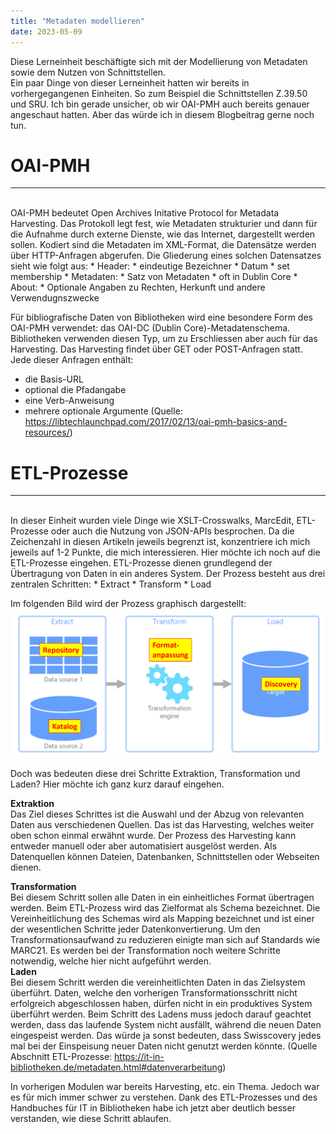 ```yaml
---
title: "Metadaten modellieren"
date: 2023-05-09
---
```

Diese Lerneinheit beschäftigte sich mit der Modellierung von Metadaten sowie dem Nutzen von Schnittstellen.
<br>
Ein paar Dinge von dieser Lerneinheit hatten wir bereits in vorhergegangenen Einheiten. So zum Beispiel die Schnittstellen Z.39.50 und SRU. Ich bin gerade unsicher, ob wir OAI-PMH auch bereits genauer angeschaut
hatten. Aber das würde ich in diesem Blogbeitrag gerne noch tun.
<br>
# OAI-PMH 
---
<br>
OAI-PMH bedeutet Open Archives Initative Protocol for Metadata Harvesting. 
Das Protokoll legt fest, wie Metadaten strukturier und dann für die Aufnahme durch externe Dienste, wie das Internet, dargestellt werden sollen. Kodiert sind die Metadaten im XML-Format, die Datensätze werden über 
HTTP-Anfragen abgerufen. Die Gliederung eines solchen Datensatzes sieht wie folgt aus:
* Header:
  * eindeutige Bezeichner
  * Datum
  * set membership
* Metadaten:
  * Satz von Metadaten
  * oft in Dublin Core
* About:
  * Optionale Angaben zu Rechten, Herkunft und andere Verwendugnszwecke

Für bibliografische Daten von Bibliotheken wird eine besondere Form des OAI-PMH verwendet: das OAI-DC (Dublin Core)-Metadatenschema. Bibliotheken verwenden diesen Typ, um zu Erschliessen aber auch für das Harvesting.
Das Harvesting findet über GET oder POST-Anfragen statt. Jede dieser Anfragen enthält:
* die Basis-URL
* optional die Pfadangabe
* eine Verb-Anweisung
* mehrere optionale Argumente
(Quelle: https://libtechlaunchpad.com/2017/02/13/oai-pmh-basics-and-resources/)

# ETL-Prozesse
---
<br>
In dieser Einheit wurden viele Dinge wie XSLT-Crosswalks, MarcEdit, ETL-Prozesse oder auch die Nutzung von JSON-APIs besprochen. Da die Zeichenzahl in diesen Artikeln jeweils begrenzt ist, konzentriere ich mich jeweils auf
1-2 Punkte, die mich interessieren. Hier möchte ich noch auf die ETL-Prozesse eingehen.
ETL-Prozesse dienen grundlegend der Übertragung von Daten in ein anderes System. Der Prozess besteht aus drei zentralen Schritten:
* Extract
* Transform
* Load

Im folgenden Bild wird der Prozess graphisch dargestellt:
![ETL-Prozesse](https://github.com/tanyaZoller/Lerntagebuch-BAIN/blob/master/_img/etl-prozess.png?raw=true)

Doch was bedeuten diese drei Schritte Extraktion, Transformation und Laden? Hier möchte ich ganz kurz darauf eingehen.

**Extraktion**
<br>
Das Ziel dieses Schrittes ist die Auswahl und der Abzug von relevanten Daten aus verschiedenen Quellen. Das ist das Harvesting, welches weiter oben schon einmal erwähnt wurde. Der Prozess des Harvesting kann entweder
manuell oder aber automatisiert ausgelöst werden.
Als Datenquellen können Dateien, Datenbanken, Schnittstellen oder Webseiten dienen.


**Transformation**
<br>
Bei diesem Schritt sollen alle Daten in ein einheitliches Format übertragen werden. Beim ETL-Prozess wird das Zielformat als Schema bezeichnet. Die Vereinheitlichung des Schemas wird als Mapping bezeichnet und ist einer
der wesentlichen Schritte jeder Datenkonvertierung. Um den Transformationsaufwand zu reduzieren einigte man sich auf Standards wie MARC21.
Es werden bei der Transformation noch weitere Schritte notwendig, welche hier nicht aufgeführt werden.
<br>
**Laden**
<br>
Bei diesem Schritt werden die vereinheitlichten Daten in das Zielsystem überführt. Daten, welche den vorherigen Transformationsschritt nicht erfolgreich abgeschlossen haben, dürfen nicht in ein produktives System 
überführt werden. Beim Schritt des Ladens muss jedoch darauf geachtet werden, dass das laufende System nicht ausfällt, während die neuen Daten eingespeist werden. Das würde ja sonst bedeuten, dass Swisscovery jedes mal 
bei der Einspeisung neuer Daten nicht genutzt werden könnte.
(Quelle Abschnitt ETL-Prozesse: https://it-in-bibliotheken.de/metadaten.html#datenverarbeitung)

In vorherigen Modulen war bereits Harvesting, etc. ein Thema. Jedoch war es für mich immer schwer zu verstehen. Dank des ETL-Prozesses und des Handbuches für IT in Bibliotheken habe ich jetzt aber deutlich besser
verstanden, wie diese Schritt ablaufen.


